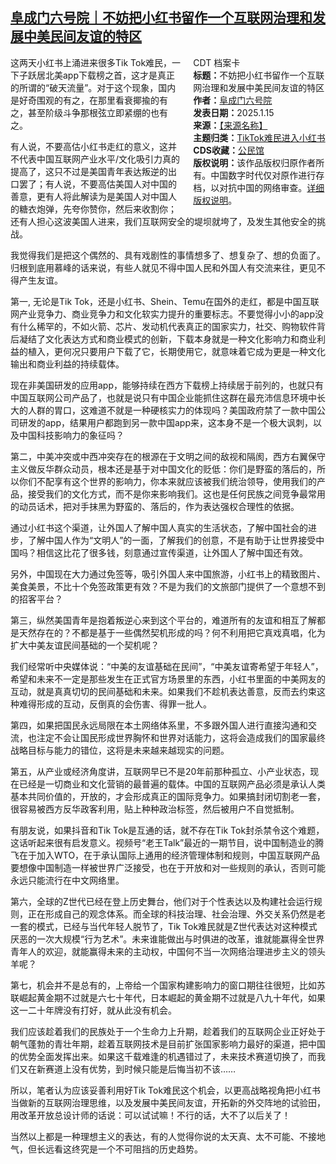 <!--1737077421000-->
[阜成门六号院｜不妨把小红书留作一个互联网治理和发展中美民间友谊的特区](https://chinadigitaltimes.net/chinese/715134.html)
------

<div style="width:42%;float:right;padding-left:20px;"><div class="su-spoiler su-spoiler-style-fancy su-spoiler-icon-chevron-circle" data-scroll-offset="0" data-anchor-in-url="no"><div class="su-spoiler-title" tabindex="0" role="button"><span class="su-spoiler-icon"></span>CDT 档案卡</div><div class="su-spoiler-content su-u-clearfix su-u-trim"><strong>标题：</strong>不妨把小红书留作一个互联网治理和发展中美民间友谊的特区<br><strong>作者：</strong><a href="https://chinadigitaltimes.net/space/阜成门六号院" target="_blank">阜成门六号院</a><br><strong>发表日期：</strong>2025.1.15<br><strong>来源：</strong><a href="https://archive.ph/fCrNz" target="_blank">【来源名称】</a><br><strong>主题归类：</strong><a href="https://chinadigitaltimes.net/space/TikTok难民进入小红书" target="_blank">TikTok难民进入小红书</a><br><strong>CDS收藏：</strong><a href="https://chinadigitaltimes.net/space/%E5%85%AC%E6%B0%91%E9%A6%86" target="_blank" rel="noopener">公民馆</a><br><strong>版权说明：</strong>该作品版权归原作者所有。中国数字时代仅对原作进行存档，以对抗中国的网络审查。<a href="https://chinadigitaltimes.net/chinese/copyright">详细版权说明</a>。</div></div></div><p>这两天小红书上涌进来很多Tik Tok难民，一下子跃居北美app下载榜之首，这才是真正的所谓的“破天流量”。对于这个现象，国内是好奇围观的有之，在那里看衰揶揄的有之，甚至阶级斗争那根弦立即紧绷的也有之。</p><p>有人说，不要高估小红书走红的意义，这并不代表中国互联网产业水平/文化吸引力真的提高了，这只不过是美国青年表达叛逆的出口罢了；有人说，不要高估美国人对中国的善意，更有人将此解读为是美国人对中国人的糖衣炮弹，先夸你赞你，然后来收割你；还有人担心这波美国人进来，我们互联网安全的堤坝就垮了，及发生其他安全的挑战。</p><p>我觉得我们是把这个偶然的、具有戏剧性的事情想多了、想复杂了、想的负面了。归根到底用慕峰的话来说，有些人就见不得中国人民和外国人有交流来往，更见不得产生友谊。</p><p>第一, 无论是Tik Tok，还是小红书、Shein、Temu在国外的走红，都是中国互联网产业竞争力、商业竞争力和文化软实力提升的重要标志。不要觉得小小的app没有什么稀罕的，不如火箭、芯片、发动机代表真正的国家实力，社交、购物软件背后凝结了文化表达方式和商业模式的创新，下载本身就是一种文化影响力和商业利益的植入，更何况只要用户下载了它，长期使用它，就意味着它成为更是一种文化输出和商业利益的持续载体。</p><p>现在非美国研发的应用app，能够持续在西方下载榜上持续居于前列的，也就只有中国互联网公司产品了，也就是说只有中国企业能抓住这群在最充沛信息环境中长大的人群的胃口，这难道不就是一种硬核实力的体现吗？美国政府禁了一款中国公司研发的app，结果用户都跑到另一款中国app来，这本身不是一个极大讽刺，以及中国科技影响力的象征吗？</p><p>第二，中美冲突或中西冲突存在的根源在于文明之间的敌视和隔阂，西方右翼保守主义做反华群众动员，根本还是基于对中国文化的贬低：你们是野蛮的落后的，所以你们不配享有这个世界的影响力，你本来就应该被我们统治领导，使用我们的产品，接受我们的文化方式，而不是你来影响我们。这也是任何民族之间竞争最常用的动员话术，把对手抹黑为野蛮的、落后的，作为表达强权合理性的依据。</p><p>通过小红书这个渠道，让外国人了解中国人真实的生活状态，了解中国社会的进步，了解中国人作为“文明人”的一面，了解我们的创意，不是有助于让世界接受中国吗？相信这比花了很多钱，刻意通过宣传渠道，让外国人了解中国还有效。</p><p>另外，中国现在大力通过免签等，吸引外国人来中国旅游，小红书上的精致图片、美食美景，不比十个免签政策更有效？不是为我们的文旅部门提供了一个意想不到的招客平台？</p><p>第三，纵然美国青年是抱着叛逆心来到这个平台的，难道所有的友谊和相互了解都是天然存在的？不都是基于一些偶然契机形成的吗？何不利用把它真戏真唱，化为扩大中美友谊民间基础的一个契机呢？</p><p>我们经常听中央媒体说：“中美的友谊基础在民间”，“中美友谊寄希望于年轻人”，希望和未来不一定是那些发生在正式官方场景里的东西，小红书里面的中美网友的互动，就是真真切切的民间基础和未来。如果我们不趁机表达善意，反而去约束这种难得形成的互动，反倒真的会伤害、得罪一批人。</p><p>第四，如果把国民永远局限在本土网络体系里，不多跟外国人进行直接沟通和交流，也注定不会让国民形成世界胸怀和世界对话能力，这将会造成我们的国家最终战略目标与能力的错位，这将是未来越来越现实的问题。</p><p>第五，从产业或经济角度讲，互联网早已不是20年前那种孤立、小产业状态，现在已经是一切商业和文化营销的最普遍的载体。中国的互联网产品必须是承认人类基本共同价值的，开放的，才会形成真正的国际竞争力。如果搞封闭切割老一套，很容易被西方反华政客利用，贴上种种政治标签，然后被用户不自觉抵制。</p><p>有朋友说，如果抖音和Tik Tok是互通的话，就不存在Tik Tok封杀禁令这个难题，这话听起来很有启发意义。视频号“老王Talk”最近的一期节目，说中国制造业的腾飞在于加入WTO，在于承认国际上通用的经济管理体制和规则，中国互联网产品要想像中国制造一样被世界广泛接受，也在于开放和对一些规则的承认，否则可能永远只能流行在中文网络里。</p><p>第六，全球的Z世代已经在登上历史舞台，他们对于个性表达以及构建社会运行规则，正在形成自己的观念体系。而全球的科技治理、社会治理、外交关系仍然是老一套的模式，已经与当代年轻人脱节了，Tik Tok难民就是Z世代表达对这种模式厌恶的一次大规模“行为艺术”。未来谁能做出与时俱进的改革，谁就能赢得全世界青年人的欢迎，就能赢得未来的主动权，中国何不当一次网络治理进步主义的领头羊呢？</p><p>第七，机会并不是总有的，上帝给一个国家构建影响力的窗口期往往很短，比如苏联崛起黄金期不过就是六七十年代，日本崛起的黄金期不过就是八九十年代，如果这一二十年牌没有打好，就从此没有机会。</p><p>我们应该趁着我们的民族处于一个生命力上升期，趁着我们的互联网企业正好处于朝气蓬勃的青壮年期，趁着互联网技术是目前扩张国家影响力最好的渠道，把中国的优势全面发挥出来。如果这千载难逢的机遇错过了，未来技术赛道切换了，而我们又在新赛道上没有优势，到时候只能是后悔当初不该……</p><p>所以，笔者认为应该妥善利用好Tik Tok难民这个机会，以更高战略视角把小红书当做新的互联网治理思维，以及发展中美民间友谊，开拓新的外交阵地的试验田，用改革开放总设计师的话说：可以试试嘛！不行的话，大不了以后关了！</p><p>当然以上都是一种理想主义的表达，有的人觉得你说的太天真、太不可能、不接地气，但长远看这终究是一个不可阻挡的历史趋势。</p><div class="addtoany_share_save_container addtoany_content addtoany_content_bottom"><div class="a2a_kit a2a_kit_size_32 addtoany_list" data-a2a-url="https://chinadigitaltimes.net/chinese/715134.html" data-a2a-title="阜成门六号院｜不妨把小红书留作一个互联网治理和发展中美民间友谊的特区"><a class="a2a_button_facebook" href="https://www.addtoany.com/add_to/facebook?linkurl=https%3A%2F%2Fchinadigitaltimes.net%2Fchinese%2F715134.html&amp;linkname=%E9%98%9C%E6%88%90%E9%97%A8%E5%85%AD%E5%8F%B7%E9%99%A2%EF%BD%9C%E4%B8%8D%E5%A6%A8%E6%8A%8A%E5%B0%8F%E7%BA%A2%E4%B9%A6%E7%95%99%E4%BD%9C%E4%B8%80%E4%B8%AA%E4%BA%92%E8%81%94%E7%BD%91%E6%B2%BB%E7%90%86%E5%92%8C%E5%8F%91%E5%B1%95%E4%B8%AD%E7%BE%8E%E6%B0%91%E9%97%B4%E5%8F%8B%E8%B0%8A%E7%9A%84%E7%89%B9%E5%8C%BA" title="Facebook" rel="nofollow noopener" target="_blank"></a><a class="a2a_button_twitter" href="https://www.addtoany.com/add_to/twitter?linkurl=https%3A%2F%2Fchinadigitaltimes.net%2Fchinese%2F715134.html&amp;linkname=%E9%98%9C%E6%88%90%E9%97%A8%E5%85%AD%E5%8F%B7%E9%99%A2%EF%BD%9C%E4%B8%8D%E5%A6%A8%E6%8A%8A%E5%B0%8F%E7%BA%A2%E4%B9%A6%E7%95%99%E4%BD%9C%E4%B8%80%E4%B8%AA%E4%BA%92%E8%81%94%E7%BD%91%E6%B2%BB%E7%90%86%E5%92%8C%E5%8F%91%E5%B1%95%E4%B8%AD%E7%BE%8E%E6%B0%91%E9%97%B4%E5%8F%8B%E8%B0%8A%E7%9A%84%E7%89%B9%E5%8C%BA" title="Twitter" rel="nofollow noopener" target="_blank"></a><a class="a2a_button_telegram" href="https://www.addtoany.com/add_to/telegram?linkurl=https%3A%2F%2Fchinadigitaltimes.net%2Fchinese%2F715134.html&amp;linkname=%E9%98%9C%E6%88%90%E9%97%A8%E5%85%AD%E5%8F%B7%E9%99%A2%EF%BD%9C%E4%B8%8D%E5%A6%A8%E6%8A%8A%E5%B0%8F%E7%BA%A2%E4%B9%A6%E7%95%99%E4%BD%9C%E4%B8%80%E4%B8%AA%E4%BA%92%E8%81%94%E7%BD%91%E6%B2%BB%E7%90%86%E5%92%8C%E5%8F%91%E5%B1%95%E4%B8%AD%E7%BE%8E%E6%B0%91%E9%97%B4%E5%8F%8B%E8%B0%8A%E7%9A%84%E7%89%B9%E5%8C%BA" title="Telegram" rel="nofollow noopener" target="_blank"></a><a class="a2a_button_reddit" href="https://www.addtoany.com/add_to/reddit?linkurl=https%3A%2F%2Fchinadigitaltimes.net%2Fchinese%2F715134.html&amp;linkname=%E9%98%9C%E6%88%90%E9%97%A8%E5%85%AD%E5%8F%B7%E9%99%A2%EF%BD%9C%E4%B8%8D%E5%A6%A8%E6%8A%8A%E5%B0%8F%E7%BA%A2%E4%B9%A6%E7%95%99%E4%BD%9C%E4%B8%80%E4%B8%AA%E4%BA%92%E8%81%94%E7%BD%91%E6%B2%BB%E7%90%86%E5%92%8C%E5%8F%91%E5%B1%95%E4%B8%AD%E7%BE%8E%E6%B0%91%E9%97%B4%E5%8F%8B%E8%B0%8A%E7%9A%84%E7%89%B9%E5%8C%BA" title="Reddit" rel="nofollow noopener" target="_blank"></a><a class="a2a_button_whatsapp" href="https://www.addtoany.com/add_to/whatsapp?linkurl=https%3A%2F%2Fchinadigitaltimes.net%2Fchinese%2F715134.html&amp;linkname=%E9%98%9C%E6%88%90%E9%97%A8%E5%85%AD%E5%8F%B7%E9%99%A2%EF%BD%9C%E4%B8%8D%E5%A6%A8%E6%8A%8A%E5%B0%8F%E7%BA%A2%E4%B9%A6%E7%95%99%E4%BD%9C%E4%B8%80%E4%B8%AA%E4%BA%92%E8%81%94%E7%BD%91%E6%B2%BB%E7%90%86%E5%92%8C%E5%8F%91%E5%B1%95%E4%B8%AD%E7%BE%8E%E6%B0%91%E9%97%B4%E5%8F%8B%E8%B0%8A%E7%9A%84%E7%89%B9%E5%8C%BA" title="WhatsApp" rel="nofollow noopener" target="_blank"></a><a class="a2a_button_email" href="https://www.addtoany.com/add_to/email?linkurl=https%3A%2F%2Fchinadigitaltimes.net%2Fchinese%2F715134.html&amp;linkname=%E9%98%9C%E6%88%90%E9%97%A8%E5%85%AD%E5%8F%B7%E9%99%A2%EF%BD%9C%E4%B8%8D%E5%A6%A8%E6%8A%8A%E5%B0%8F%E7%BA%A2%E4%B9%A6%E7%95%99%E4%BD%9C%E4%B8%80%E4%B8%AA%E4%BA%92%E8%81%94%E7%BD%91%E6%B2%BB%E7%90%86%E5%92%8C%E5%8F%91%E5%B1%95%E4%B8%AD%E7%BE%8E%E6%B0%91%E9%97%B4%E5%8F%8B%E8%B0%8A%E7%9A%84%E7%89%B9%E5%8C%BA" title="Email" rel="nofollow noopener" target="_blank"></a><a class="a2a_button_copy_link" href="https://www.addtoany.com/add_to/copy_link?linkurl=https%3A%2F%2Fchinadigitaltimes.net%2Fchinese%2F715134.html&amp;linkname=%E9%98%9C%E6%88%90%E9%97%A8%E5%85%AD%E5%8F%B7%E9%99%A2%EF%BD%9C%E4%B8%8D%E5%A6%A8%E6%8A%8A%E5%B0%8F%E7%BA%A2%E4%B9%A6%E7%95%99%E4%BD%9C%E4%B8%80%E4%B8%AA%E4%BA%92%E8%81%94%E7%BD%91%E6%B2%BB%E7%90%86%E5%92%8C%E5%8F%91%E5%B1%95%E4%B8%AD%E7%BE%8E%E6%B0%91%E9%97%B4%E5%8F%8B%E8%B0%8A%E7%9A%84%E7%89%B9%E5%8C%BA" title="Copy Link" rel="nofollow noopener" target="_blank"></a><a class="a2a_dd addtoany_share_save addtoany_share" href="https://www.addtoany.com/share"></a></div></div>
